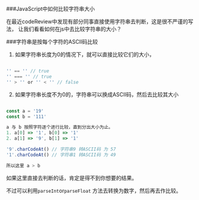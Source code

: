###JavaScript中如何比较字符串大小

在最近codeReview中发现有部分同事直接使用字符串去判断，这是很不严谨的写法，
让我们看看如何在js中去比较字符串的大小？


###字符串是按每个字符的ASCII码比较
1. 如果字符串长度为0的情况下，就可以直接比较它们的大小，

```javascript

'' == '' // true
'' === '' // true
'' > '' or '' < '' // false

```

2. 如果字符串长度不为0的，字符串可以换成ASCII码，然后去比较其大小

```javascript

const a = '19'
const b = '111'

a 与 b 按照字符逐个进行比较，直到分出大小为止。
1. a[0] => '1', b[0] => '1'
2. a[1] => '9', b[1] => '1'

'9'.charCodeAt() // 字符串9 转ASCII码 为 57
'1'.charCodeAt() // 字符串1 转ASCII码 为 49

所以这里 a > b 

```

如果这里直接去判断的话，肯定是得不到你想要的结果。

不过可以利用`parseInt`or`parseFloat` 方法去转换为数字，然后再去作比较。

